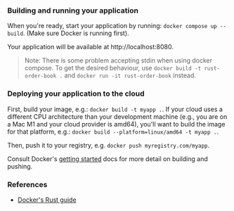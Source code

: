 ### Building and running your application

When you're ready, start your application by running:
`docker compose up --build`. (Make sure Docker is running first).

Your application will be available at http://localhost:8080.

> Note: There is some problem accepting stdin when using docker compose. To get the desired behaviour, use `docker build -t rust-order-book .` and `docker run -it rust-order-book` instead.

### Deploying your application to the cloud

First, build your image, e.g.: `docker build -t myapp .`.
If your cloud uses a different CPU architecture than your development
machine (e.g., you are on a Mac M1 and your cloud provider is amd64),
you'll want to build the image for that platform, e.g.:
`docker build --platform=linux/amd64 -t myapp .`.

Then, push it to your registry, e.g. `docker push myregistry.com/myapp`.

Consult Docker's [getting started](https://docs.docker.com/go/get-started-sharing/)
docs for more detail on building and pushing.

### References

- [Docker's Rust guide](https://docs.docker.com/language/rust/)
